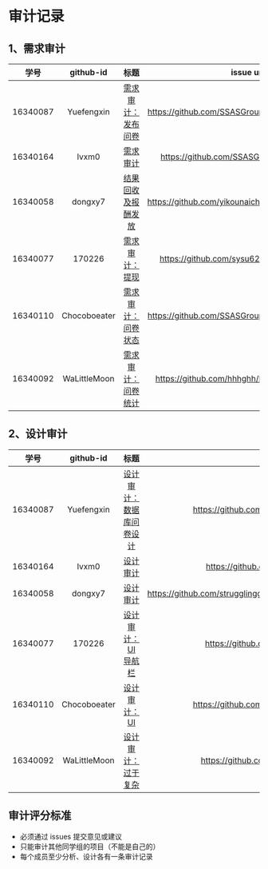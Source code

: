 # 审计记录
## 1、需求审计

| 学号	 | github-id| 标题 | 	issue url|  
| :------------: | :-------------: | :------------: | :-------------: |  
|16340087 | Yuefengxin | [需求审计：发布问卷](https://github.com/SSASGroup/Dashboard/issues/13) | https://github.com/SSASGroup/Dashboard/issues/13 |
|16340164 | lvxm0 | [需求审计](https://github.com/SSASGroup/client/issues/2)|https://github.com/SSASGroup/client/issues/2 |
|16340058 | dongxy7|[结果回收及报酬发放](https://github.com/yikounaicha/xianqianproj/issues/2) |https://github.com/yikounaicha/xianqianproj/issues/2|
|16340077 | 170226|[需求审计：提现](https://github.com/sysu620/sysu620/issues/2) | https://github.com/sysu620/sysu620/issues/2 |
|16340110 | Chocoboeater | [需求审计：问卷状态 ](https://github.com/SSASGroup/Dashboard/issues/23) |https://github.com/SSASGroup/Dashboard/issues/23 |
|16340092 | WaLittleMoon |[需求审计：问卷统计](https://github.com/hhhghh/Dashboard/issues/16) | https://github.com/hhhghh/Dashboard/issues/16|

## 2、设计审计

| 学号	 | github-id| 标题 | 	issue url|  
| :------------: | :-------------: | :------------: | :-------------: |  
|16340087 | Yuefengxin | [设计审计：数据库问卷设计](https://github.com/SSASGroup/Dashboard/issues/14) | https://github.com/SSASGroup/Dashboard/issues/14 |
|16340164 | lvxm0 | [设计审计](https://github.com/SSASGroup/client/issues/1) | https://github.com/SSASGroup/client/issues/1|
|16340058 | dongxy7| [设计审计](https://github.com/strugglinggreenhands/SpareMoney_Documents/issues/10)| https://github.com/strugglinggreenhands/SpareMoney_Documents/issues/10 |
|16340077 | 170226| [设计审计：UI导航栏](https://github.com/sysu620/sysu620/issues/3)| https://github.com/sysu620/sysu620/issues/3 |
|16340110 | Chocoboeater | [设计审计：UI ](https://github.com/SSASGroup/Dashboard/issues/24)|https://github.com/SSASGroup/Dashboard/issues/24 |
|16340092 | WaLittleMoon |[设计审计：过于复杂](https://github.com/hhhghh/Dashboard/issues/17) | https://github.com/hhhghh/Dashboard/issues/17|


## 审计评分标准

* 必须通过 issues 提交意见或建议
* 只能审计其他同学组的项目（不能是自己的）
* 每个成员至少分析、设计各有一条审计记录
